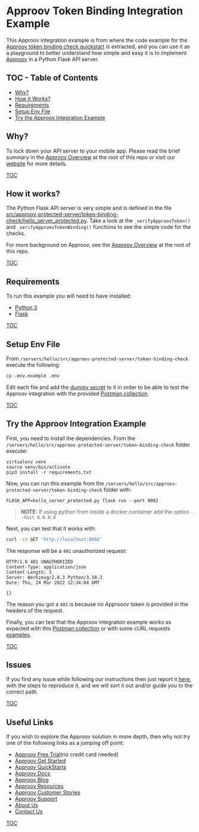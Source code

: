 # Approov Token Binding Integration Example

This Approov integration example is from where the code example for the [Approov token binding check quickstart](/docs/APPROOV_TOKEN_BINDING_QUICKSTART.md) is extracted, and you can use it as a playground to better understand how simple and easy it is to implement [Approov](https://approov.io) in a Python Flask API server.

## TOC - Table of Contents

* [Why?](#why)
* [How it Works?](#how-it-works)
* [Requirements](#requirements)
* [Setup Env File](#setup-env-file)
* [Try the Approov Integration Example](#try-the-approov-integration-example)


## Why?

To lock down your API server to your mobile app. Please read the brief summary in the [Approov Overview](/OVERVIEW.md#why) at the root of this repo or visit our [website](https://approov.io/product) for more details.

[TOC](#toc---table-of-contents)


## How it works?

The Python Flask API server is very simple and is defined in the file [src/approov-protected-server/token-binding-check/hello_server_protected.py](/servers/hello/src/approov-protected-server/token-binding-check/hello_server_protected.py). Take a look at the `_verifyApproovToken()` and `_verifyApproovTokenBinding()` functions to see the simple code for the checks.

For more background on Approov, see the [Approov Overview](/OVERVIEW.md#how-it-works) at the root of this repo.

[TOC](#toc---table-of-contents)


## Requirements

To run this example you will need to have installed:

* [Python 3](https://wiki.python.org/moin/BeginnersGuide/Download)
* [Flask](https://flask.palletsprojects.com/en/2.0.x/installation/)

[TOC](#toc---table-of-contents)


## Setup Env File

From `/servers/hello/src/approov-protected-server/token-binding-check` execute the following:

```bash
cp .env.example .env
```

Edit each file and add the [dummy secret](/TESTING.md#the-dummy-secret) to it in order to be able to test the Approov integration with the provided [Postman collection](https://github.com/approov/postman-collections/blob/master/quickstarts/hello-world/hello-world.postman_curl_requests_examples.md).

[TOC](#toc---table-of-contents)


## Try the Approov Integration Example

First, you need to install the dependencies. From the `/servers/hello/src/approov-protected-server/token-binding-check` folder execute:

```text
virtualenv venv
source venv/bin/activate
pip3 install -r requirements.txt
```

Now, you can run this example from the `/servers/hello/src/approov-protected-server/token-binding-check` folder with:

```text
FLASK_APP=hello_server_protected.py flask run --port 8002
```
> **NOTE:** If using python from inside a docker container add the option `--host 0.0.0.0`

Next, you can test that it works with:

```bash
curl -iX GET 'http://localhost:8002'
```

The response will be a `401` unauthorized request:

```text
HTTP/1.0 401 UNAUTHORIZED
Content-Type: application/json
Content-Length: 3
Server: Werkzeug/2.0.3 Python/3.10.3
Date: Thu, 24 Mar 2022 12:34:04 GMT

{}
```

The reason you got a `401` is because no Approoov token is provided in the headers of the request.

Finally, you can test that the Approov integration example works as expected with this [Postman collection](/TESTING.md#testing-with-postman) or with some cURL requests [examples](/TESTING.md#testing-with-curl).

[TOC](#toc---table-of-contents)


## Issues

If you find any issue while following our instructions then just report it [here](https://github.com/approov/quickstart-python-flask-token-check/issues), with the steps to reproduce it, and we will sort it out and/or guide you to the correct path.

[TOC](#toc---table-of-contents)


## Useful Links

If you wish to explore the Approov solution in more depth, then why not try one of the following links as a jumping off point:

* [Approov Free Trial](https://approov.io/signup)(no credit card needed)
* [Approov Get Started](https://approov.io/product/demo)
* [Approov QuickStarts](https://approov.io/docs/latest/approov-integration-examples/)
* [Approov Docs](https://approov.io/docs)
* [Approov Blog](https://approov.io/blog/)
* [Approov Resources](https://approov.io/resource/)
* [Approov Customer Stories](https://approov.io/customer)
* [Approov Support](https://approov.io/contact)
* [About Us](https://approov.io/company)
* [Contact Us](https://approov.io/contact)

[TOC](#toc---table-of-contents)
